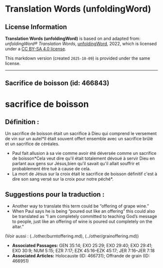 # Translation Words (unfoldingWord)

## License Information

**Translation Words (unfoldingWord)** is based on and adapted from: _unfoldingWord® Translation Words_, [unfoldingWord](https://unfoldingword.org/utw), 2022, which is licensed under a [CC BY-SA 4.0 license](https://creativecommons.org/licenses/by-sa/4.0/legalcode.en).

This markdown version (created `2025-10-09`) is provided under the same license.



--------------------------------

## Sacrifice de boisson (id: 466843)

sacrifice de boisson
====================

Définition :
------------

Un sacrifice de boisson était un sacrifice à Dieu qui comprend le versement de vin sur un autel\*Il était souvent offert ensemble avec un sacrifice brûlé et un sacrifice de céréales.

* Paul fait allusion à sa vie comme avoir été déversée comme un sacrifice de boisson\*Cela veut dire qu'il était totalement dévoué à servir Dieu en parlant aux gens sur Jésus,bien qu'il savait qu'il allait souffrir et probablement être tué à cause de cela.
* La mort de Jésus sur la croix était le sacrifice de boisson définitif c'est à dire son sang versé sur la croix pour notre péché\*.

Suggestions pour la traduction :
--------------------------------

* Another way to translate this term could be “offering of grape wine.”
* When Paul says he is being “poured out like an offering” this could also be translated as “I am completely committed to teaching God’s message to people, just like an offering of wine is poured out completely on the altar.”

(Voir aussi : (../other/burntoffering.md), (../other/grainoffering.md))

* **Associated Passages:** GEN 35:14; EXO 25:29; EXO 29:40; EXO 29:41; EXO 30:9; NUM 5:15; EZR 7:17; EZK 45:16–EZK 45:17; JER 7:16–JER 7:18
* **Associated Articles:** Holocauste  (ID: 466731); Offrande de grain (ID: 466951)

